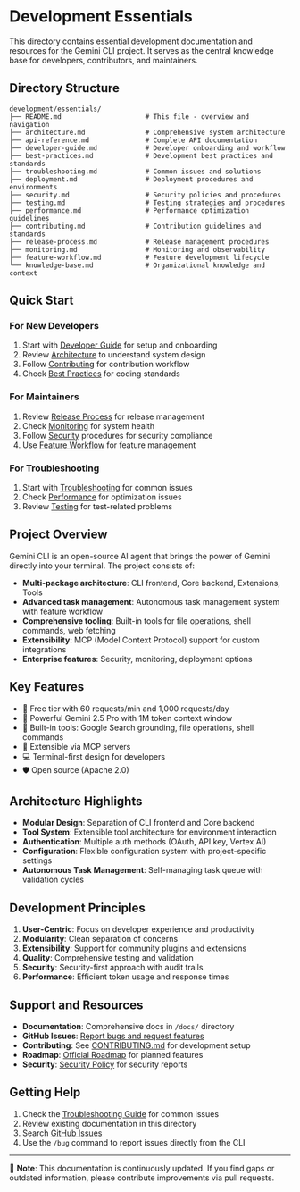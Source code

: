 # Development Essentials

This directory contains essential development documentation and resources for the Gemini CLI project. It serves as the central knowledge base for developers, contributors, and maintainers.

## Directory Structure

```
development/essentials/
├── README.md                     # This file - overview and navigation
├── architecture.md               # Comprehensive system architecture
├── api-reference.md              # Complete API documentation
├── developer-guide.md            # Developer onboarding and workflow
├── best-practices.md             # Development best practices and standards
├── troubleshooting.md            # Common issues and solutions
├── deployment.md                 # Deployment procedures and environments
├── security.md                   # Security policies and procedures
├── testing.md                    # Testing strategies and procedures
├── performance.md                # Performance optimization guidelines
├── contributing.md               # Contribution guidelines and standards
├── release-process.md            # Release management procedures
├── monitoring.md                 # Monitoring and observability
├── feature-workflow.md           # Feature development lifecycle
└── knowledge-base.md             # Organizational knowledge and context
```

## Quick Start

### For New Developers
1. Start with [Developer Guide](./developer-guide.md) for setup and onboarding
2. Review [Architecture](./architecture.md) to understand system design
3. Follow [Contributing](./contributing.md) for contribution workflow
4. Check [Best Practices](./best-practices.md) for coding standards

### For Maintainers
1. Review [Release Process](./release-process.md) for release management
2. Check [Monitoring](./monitoring.md) for system health
3. Follow [Security](./security.md) procedures for security compliance
4. Use [Feature Workflow](./feature-workflow.md) for feature management

### For Troubleshooting
1. Start with [Troubleshooting](./troubleshooting.md) for common issues
2. Check [Performance](./performance.md) for optimization issues
3. Review [Testing](./testing.md) for test-related problems

## Project Overview

Gemini CLI is an open-source AI agent that brings the power of Gemini directly into your terminal. The project consists of:

- **Multi-package architecture**: CLI frontend, Core backend, Extensions, Tools
- **Advanced task management**: Autonomous task management system with feature workflow
- **Comprehensive tooling**: Built-in tools for file operations, shell commands, web fetching
- **Extensibility**: MCP (Model Context Protocol) support for custom integrations
- **Enterprise features**: Security, monitoring, deployment options

## Key Features

- 🎯 Free tier with 60 requests/min and 1,000 requests/day
- 🧠 Powerful Gemini 2.5 Pro with 1M token context window
- 🔧 Built-in tools: Google Search grounding, file operations, shell commands
- 🔌 Extensible via MCP servers
- 💻 Terminal-first design for developers
- 🛡️ Open source (Apache 2.0)

## Architecture Highlights

- **Modular Design**: Separation of CLI frontend and Core backend
- **Tool System**: Extensible tool architecture for environment interaction
- **Authentication**: Multiple auth methods (OAuth, API key, Vertex AI)
- **Configuration**: Flexible configuration system with project-specific settings
- **Autonomous Task Management**: Self-managing task queue with validation cycles

## Development Principles

1. **User-Centric**: Focus on developer experience and productivity
2. **Modularity**: Clean separation of concerns
3. **Extensibility**: Support for community plugins and extensions
4. **Quality**: Comprehensive testing and validation
5. **Security**: Security-first approach with audit trails
6. **Performance**: Efficient token usage and response times

## Support and Resources

- **Documentation**: Comprehensive docs in `/docs/` directory
- **GitHub Issues**: [Report bugs and request features](https://github.com/google-gemini/gemini-cli/issues)
- **Contributing**: See [CONTRIBUTING.md](../../CONTRIBUTING.md) for development setup
- **Roadmap**: [Official Roadmap](../../ROADMAP.md) for planned features
- **Security**: [Security Policy](../../SECURITY.md) for security reports

## Getting Help

1. Check the [Troubleshooting Guide](./troubleshooting.md) for common issues
2. Review existing documentation in this directory
3. Search [GitHub Issues](https://github.com/google-gemini/gemini-cli/issues)
4. Use the `/bug` command to report issues directly from the CLI

---

📝 **Note**: This documentation is continuously updated. If you find gaps or outdated information, please contribute improvements via pull requests.